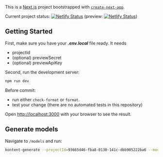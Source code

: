 This is a [Next.js](https://nextjs.org/) project bootstrapped with [`create-next-app`](https://github.com/vercel/next.js/tree/canary/packages/create-next-app).

Current project status: [![Netlify Status](https://api.netlify.com/api/v1/badges/16037797-eff2-4073-a83e-d0330827afa4/deploy-status)](https://app.netlify.com/sites/autoskolavav/deploys) (preview: [![Netlify Status](https://api.netlify.com/api/v1/badges/b0e49999-eadc-4d41-9ca5-1a85981a3962/deploy-status)](https://app.netlify.com/sites/autoskolavav-preview/deploys))

## Getting Started

First, make sure you have your **_.env.local_** file ready. It needs

- projectId
- (optional) previewSecret
- (optional) previewApiKey

Second, run the development server:

```bash
npm run dev
```

Before commit:

- run either `check-format` or `format`.
- test your change (there are no automated tests in this repository)

Open [http://localhost:3000](http://localhost:3000) with your browser to see the result.

## Generate models

Navigate to `/models` and run:

```bash
kontent-generate --projectId=93665d46-fba8-0130-141c-dbb905222ba6 --moduleResolution=ES2015 --codeType=TypeScript
```
